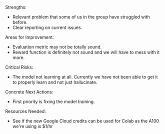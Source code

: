Strengths:

- Relevant problem that some of us in the group have struggled with before.
- Clear reporting on current issues.

Areas for Improvement:

- Evaluation metric may not be totally sound.
- Reward function is definitely not sound and we will have to mess with it more.

Critical Risks:

- The model not learning at all. Currently we have not been able to get it to properly learn and not just hallucinate.

Concrete Next Actions:

- First priority is fixing the model training.
  
Resources Needed:

- See if the new Google Cloud credits can be used for Colab as the A100 we're using is $1/hr

